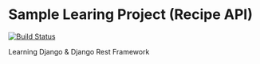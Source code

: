 # Sample Learing Project (Recipe API)

[![Build Status](https://travis-ci.org/suspect22/recipe-app-api.svg?branch=master)](https://travis-ci.org/suspect22/recipe-app-api)

Learning Django & Django Rest Framework
